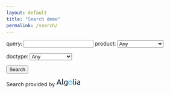 ```yaml
---
layout: default
title: "Search demo"
permalink: /search/
---
```





query: <input type="text" id="query" />
product: 
<select id="product-facet">
	<option value="">Any</option>
	<option value="avatax">AvaTax</option>
	<option value="landedcost">LandedCost</option>
	<option value="excise">Excise</option>
	<option value="certcapture">CertCapture</option>
	<option value="trustfile">TrustFile</option>
	<option value="onboarding">Onboarding</option>
	<option value="communications">Communications</option>
</select>

<!-- {% for api in site.apis %}
<option value="{{ api[1] | remove_first: '/' }}">{{ api[0] }}</option>
{% endfor %} -->



doctype:
<select id="doctype-facet">
	<option value="">Any</option>
	<option value="api-reference">API Reference</option>
	<option value="documentation">Documentation</option>
	<option value="certification">Certification</option>
	<option value="blog">Blog Posts</option>
</select>

<button class="search-button">Search</button>
<ul id="search-results"></ul>

Search provided by <a href="http://www.algolia.com"><img src="/images/Algolia_logo_bg-white.jpg" alt="Search provided by Algolia" height="20"/></a>



